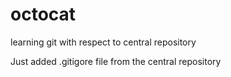 # octocat
learning git with respect to central repository

Just added .gitigore file from the central repository

